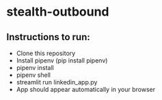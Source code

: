 # stealth-outbound

## Instructions to run:
- Clone this repository
- Install pipenv (pip install pipenv)
- pipenv install
- pipenv shell
- streamlit run linkedin_app.py
- App should appear automatically in your browser
